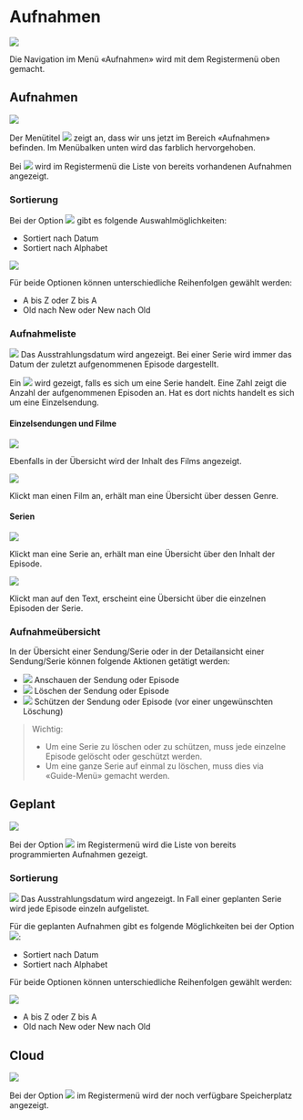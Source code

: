 # Aufnahmen

![](../img/mobile/aufnahAufnahliste.jpg)

Die Navigation im Menü «Aufnahmen» wird mit dem Registermenü oben gemacht.

## Aufnahmen

![](../img/mobile/aufnahAufnahliste.jpg)

Der Menütitel ![](../img/mobile/aufnahAufnahtitel.png) zeigt an, dass wir uns jetzt im Bereich «Aufnahmen» befinden. Im Menübalken unten wird das farblich hervorgehoben.

Bei ![](../img/mobile/aufnahAufnahbutton.png) wird im Registermenü die Liste von bereits vorhandenen Aufnahmen angezeigt.

### Sortierung

Bei der Option ![](../img/mobile/aufnahAufnahsort.png) gibt es folgende Auswahlmöglichkeiten:

- Sortiert nach Datum
- Sortiert nach Alphabet

![](../img/mobile/aufnahSortieren.jpg)

Für beide Optionen können unterschiedliche Reihenfolgen gewählt werden:

- A bis Z oder Z bis A
- Old nach New oder New nach Old

### Aufnahmeliste

![](../img/mobile/aufnahAufnahdate.png) Das Ausstrahlungsdatum wird angezeigt. Bei einer Serie wird immer das Datum der zuletzt aufgenommenen Episode dargestellt.

Ein ![](../img/mobile/aufnahAufnahserie.png) wird gezeigt, falls es sich um eine Serie handelt. Eine Zahl zeigt die Anzahl der aufgenommenen Episoden an. Hat es dort nichts handelt es sich um eine Einzelsendung.

#### Einzelsendungen und Filme

![](../img/mobile/aufnahFilmueb.jpg)

Ebenfalls in der Übersicht wird der Inhalt des Films angezeigt.

![](../img/mobile/aufnahFilmdetail.jpg)

Klickt man einen Film an, erhält man eine Übersicht über dessen Genre.

#### Serien

![](../img/mobile/aufnahSerieueb.jpg)

Klickt man eine Serie an, erhält man eine Übersicht über den Inhalt der Episode.

![](../img/mobile/aufnahSeriedetail.jpg)

Klickt man auf den Text, erscheint eine Übersicht über die einzelnen Episoden der Serie.

### Aufnahmeübersicht

In der Übersicht einer Sendung/Serie oder in der Detailansicht einer Sendung/Serie können folgende Aktionen getätigt werden:

- ![](../img/mobile/aufnahPlay.png) Anschauen der Sendung oder Episode
- ![](../img/mobile/aufnahBin.png) Löschen der Sendung oder Episode 
- ![](../img/mobile/aufnahSecure.png) Schützen der Sendung oder Episode (vor einer ungewünschten Löschung)

> Wichtig:
>
> - Um eine Serie zu löschen oder zu schützen, muss jede einzelne Episode gelöscht oder geschützt werden.
> - Um eine ganze Serie auf einmal zu löschen, muss dies via «Guide-Menü» gemacht werden.

## Geplant

![](../img/mobile/aufnahGeplant.jpg)

Bei der Option ![](../img/mobile/aufnahGeplantbutton.png) im Registermenü wird die Liste von bereits programmierten Aufnahmen gezeigt.

### Sortierung

![](../img/mobile/aufnahAufnahdate.png) Das Ausstrahlungsdatum wird angezeigt. In Fall einer geplanten Serie wird jede Episode einzeln aufgelistet.

Für die geplanten Aufnahmen gibt es folgende Möglichkeiten bei der Option ![](../img/mobile/aufnahAufnahsort.png):

- Sortiert nach Datum
- Sortiert nach Alphabet

Für beide Optionen können unterschiedliche Reihenfolgen gewählt werden:

![](../img/mobile/aufnahGeplantSort.jpg)

- A bis Z oder Z bis A
- Old nach New oder New nach Old

## Cloud

![](../img/mobile/aufnahCloud.jpg)

Bei der Option ![](../img/mobile/aufnahCloudicon.png) im Registermenü wird der noch verfügbare Speicherplatz angezeigt.
